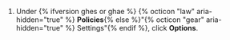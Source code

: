 1. Under {% ifversion ghes or ghae %} {% octicon "law" aria-hidden="true" %} **Policies**{% else %}"{% octicon "gear" aria-hidden="true" %} Settings"{% endif %}, click **Options**.
